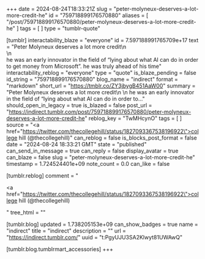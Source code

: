 +++
date = 2024-08-24T18:33:21Z
slug = "peter-molyneux-deserves-a-lot-more-credit-he"
id = "759718899176570880"
aliases = [ "/post/759718899176570880/peter-molyneux-deserves-a-lot-more-credit-he" ]
tags = [ ]
type = "tumblr-quote"

[tumblr]
interactability_blaze = "everyone"
id = 7.597188991765709e+17
text = "Peter Molyneux deserves a lot more credit\n<br/>\n<br/>he was an early innovator in the field of &ldquo;lying about what AI can do in order to get money from Microsoft&rdquo;. he was truly ahead of his time"
interactability_reblog = "everyone"
type = "quote"
is_blaze_pending = false
id_string = "759718899176570880"
blog_name = "indirect"
format = "markdown"
short_url = "https://tmblr.co/ZY3jbygB451AaW00"
summary = "Peter Molyneux deserves a lot more credit\n \n he was an early innovator in the field of “lying about what AI can do in order to..."
should_open_in_legacy = true
is_blazed = false
post_url = "https://indirect.tumblr.com/post/759718899176570880/peter-molyneux-deserves-a-lot-more-credit-he"
reblog_key = "TwMHcynO"
tags = [ ]
source = "<a href=\"https://twitter.com/thecollegehill/status/1827093367538196922\">college hill (@thecollegehill)</a>"
can_reblog = false
is_blocks_post_format = false
date = "2024-08-24 18:33:21 GMT"
state = "published"
can_send_in_message = true
can_reply = false
display_avatar = true
can_blaze = false
slug = "peter-molyneux-deserves-a-lot-more-credit-he"
timestamp = 1.724524401e+09
note_count = 0.0
can_like = false

[tumblr.reblog]
comment = "<p><a href=\"https://twitter.com/thecollegehill/status/1827093367538196922\">college hill (@thecollegehill)</a></p>"
tree_html = ""

[tumblr.blog]
updated = 1.738205153e+09
can_show_badges = true
name = "indirect"
title = "indirect"
description = ""
url = "https://indirect.tumblr.com/"
uuid = "t:PgyUJU3SA2Klwyt81UWAwQ"

[tumblr.blog.tumblrmart_accessories]
+++
